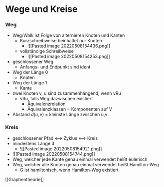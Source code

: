 # Wege und Kreise
### Weg
+ Weg/Walk ist Folge von alternieren Knoten und Kanten
	+ Kurzschreibweise beinhaltet nur Knoten
		+ ![[Pasted image 20220508154436.png]] 
	+ vollständige Schreibweise
		+ ![[Pasted image 20220508154253.png]]
+ geschlossener Weg
	+ Anfangs- und Endpunkt sind ident
+ Weg der Länge 0
	+ Knoten
+ Weg der Länge 1
	+ Kante
+ zwei Knoten v, u sind zusammenhängend, wenn vRu
	+ vRu, falls Weg dazwischen existiert
		+ Äquivalenzrelation
		+ Äquivalenzklassen = Komponenten auf V
+ Abstand $d(u,v)$ = kleinste Länge zwischen u,v

### Kreis
+ geschlossener Pfad <==> Zyklus <==> Kreis
+ mindestens Länge 3
	+ ![[Pasted image 20220508154921.png]]
+ ![[Pasted image 20220508154744.png]]
+ Weg, welcher jede Kante genau einmal verwendet heißt eulerisch
+ Weg, welcher alle Knoten genau einmal verwendet heißt Hamilton-Weg
	+ G ist hamiltonisch, wenn Hamilton-Weg existiert

[[Graphentheorie]]
